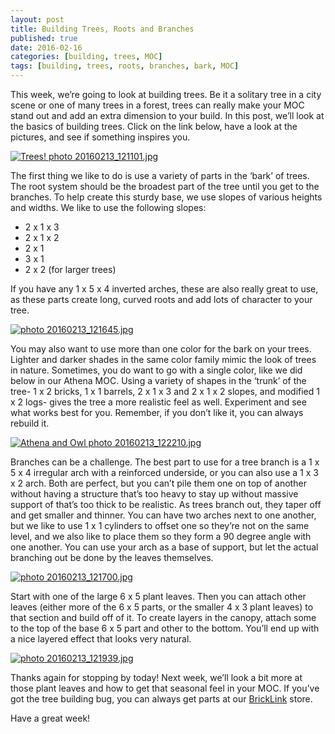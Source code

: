 ```yaml
---
layout: post
title: Building Trees, Roots and Branches
published: true
date: 2016-02-16
categories: [building, trees, MOC]
tags: [building, trees, roots, branches, bark, MOC]
---
```


This week, we’re going to look at building trees.  Be it a solitary tree in a city scene or one of many trees in a forest, trees can really make your MOC stand out and add an extra dimension to your build.  In this post, we’ll look at the basics of building trees.  Click on the link below, have a look at the pictures, and see if something inspires you.

<a href="http://s63.photobucket.com/user/anellas/media/20160213_121101.jpg.html" target="_blank"><img src="http://i63.photobucket.com/albums/h144/anellas/20160213_121101.jpg" border="0" alt="Trees! photo 20160213_121101.jpg"/></a>

The first thing we like to do is use a variety of parts in the ‘bark’ of trees.  The root system should be the broadest part of the tree until you get to the branches.  To help create this sturdy base, we use slopes of various heights and widths.  We like to use the following slopes:

* 2 x 1 x 3 
* 2 x 1 x 2 
* 2 x 1 
* 3 x 1 
* 2 x 2 (for larger trees)

If you have any 1 x 5 x 4 inverted arches, these are also really great to use, as these parts create long, curved roots and add lots of character to your tree.  

<a href="http://s63.photobucket.com/user/anellas/media/20160213_121645.jpg.html" target="_blank"><img src="http://i63.photobucket.com/albums/h144/anellas/20160213_121645.jpg" border="0" alt=" photo 20160213_121645.jpg"/></a>

You may also want to use more than one color for the bark on your trees.  Lighter and darker shades in the same color family mimic the look of trees in nature.  Sometimes, you do want to go with a single color, like we did below in our Athena MOC.  Using a variety of shapes in the ‘trunk’ of the tree- 1 x 2 bricks, 1 x 1 barrels, 2 x 1 x 3 and 2 x 1 x 2 slopes, and modified 1 x 2 logs- gives the tree a more realistic feel as well.  Experiment and see what works best for you.  Remember, if you don’t like it, you can always rebuild it.

<a href="http://s63.photobucket.com/user/anellas/media/20160213_122210.jpg.html" target="_blank"><img src="http://i63.photobucket.com/albums/h144/anellas/20160213_122210.jpg" border="0" alt="Athena and Owl photo 20160213_122210.jpg"/></a>

Branches can be a challenge.  The best part to use for a tree branch is a 1 x 5 x 4 irregular arch with a reinforced underside, or you can also use a 1 x 3 x 2 arch.  Both are perfect, but you can’t pile them one on top of another without having a structure that’s too heavy to stay up without massive support of that’s too thick to be realistic.  As trees branch out, they taper off and get smaller and thinner.  You can have two arches next to one another, but we like to use 1 x 1 cylinders to offset one so they’re not on the same level, and we also like to place them so they form a 90 degree angle with one another.  You can use your arch as a base of support, but let the actual branching out be done by the leaves themselves.  

<a href="http://s63.photobucket.com/user/anellas/media/20160213_121700.jpg.html" target="_blank"><img src="http://i63.photobucket.com/albums/h144/anellas/20160213_121700.jpg" border="0" alt=" photo 20160213_121700.jpg"/></a>

Start with one of the large 6 x 5 plant leaves.  Then you can attach other leaves (either more of the 6 x 5 parts, or the smaller 4 x 3 plant leaves) to that section and build off of it.  To create layers in the canopy, attach some to the top of the base 6 x 5 part and other to the bottom.  You’ll end up with a nice layered effect that looks very natural.

<a href="http://s63.photobucket.com/user/anellas/media/20160213_121939.jpg.html" target="_blank"><img src="http://i63.photobucket.com/albums/h144/anellas/20160213_121939.jpg" border="0" alt=" photo 20160213_121939.jpg"/></a>

Thanks again for stopping by today!  Next week, we’ll look a bit more at those plant leaves and how to get that seasonal feel in your MOC.  If you’ve got the tree building bug, you can always get parts at our [BrickLink]( http://www.bricklink.com/store.asp?p=AdobeBrick) store.  

Have a great week!
